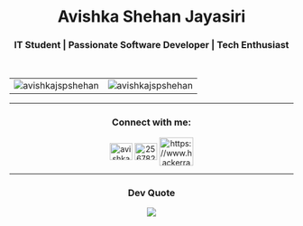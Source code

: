 <h1 align="center">Avishka Shehan Jayasiri</h1>
<h3 align="center">IT Student | Passionate Software Developer | Tech Enthusiast</h3>
<br/>
<div align="center">
  <table>
    <tr>
      <td width="50%">
        <img align="center" src="https://github-readme-stats.vercel.app/api?username=avishkajspshehan&show_icons=true&theme=radical&locale=en" alt="avishkajspshehan" />
      </td>
      <td width="50%" align="center">
        <img align="center" src="https://github-readme-stats.vercel.app/api/top-langs?username=avishkajspshehan&show_icons=true&theme=radical&locale=en&layout=compact" alt="avishkajspshehan" />
      </td>
    </tr>
  </table>
</div>
<hr/>
<h3 align="center">Connect with me:</h3>
<div align="center">
  <a href="https://www.linkedin.com/in/avishka-shehan-1794a0311/?jobid=1234" target="blank">
    <img align="center" src="https://raw.githubusercontent.com/rahuldkjain/github-profile-readme-generator/master/src/images/icons/Social/linked-in-alt.svg" alt="avishka shehan" height="30" width="40" /></a>
  <a href="https://stackoverflow.com/users/25678278" target="blank">
    <img align="center" src="https://raw.githubusercontent.com/rahuldkjain/github-profile-readme-generator/master/src/images/icons/Social/stack-overflow.svg" alt="25678278" height="30" width="40" /></a>
  <a href="https://www.hackerrank.com/profile/ict21860" target="blank">
    <img align="center" src="https://raw.githubusercontent.com/rahuldkjain/github-profile-readme-generator/master/src/images/icons/Social/hackerrank.svg" alt="https://www.hackerrank.com/profile/ict21860" height="50" width="60" /></a>
</p>
</div>

<hr/>
<h3 align="center">Dev Quote</h3>

<div align="center">
  
![](https://quotes-github-readme.vercel.app/api?type=horizontal&theme=tokyonight)

</div>
